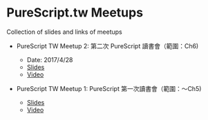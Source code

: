 # PureScript.tw Meetups

Collection of slides and links of meetups

- PureScript TW Meetup 2: 第二次 PureScript 讀書會（範圍：Ch6)
    - Date: 2017/4/28
    - [Slides](https://speakerdeck.com/rayshih/purescript-dot-tw-meetup-2-tutorial-2)
    - [Video](https://www.youtube.com/watch?v=uoWZi5W6PqU)

- PureScript TW Meetup 1: PureScript 第一次讀書會（範圍：～Ch5)
    - [Slides](https://www.slideshare.net/mnfshih/purescript-tutorial-1)
    - [Video](https://www.youtube.com/watch?v=g_-w2B9eBX8)
